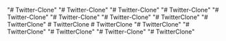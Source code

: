 "# Twitter-Clone" 
"# Twitter-Clone" 
"# Twitter-Clone" 
"# Twitter-Clone" 
"# Twitter-Clone" 
"# Twitter-Clone" 
"# Twitter-Clone" 
"# TwitterClone" 
"# TwitterClone" 
#   T w i t t e r C l o n e  
 #   T w i t t e r C l o n e  
 "# TwitterClone" 
"# TwitterClone" 
"# TwitterClone" 
"# Twitter-Clone" 
"# TwitterClone" 
